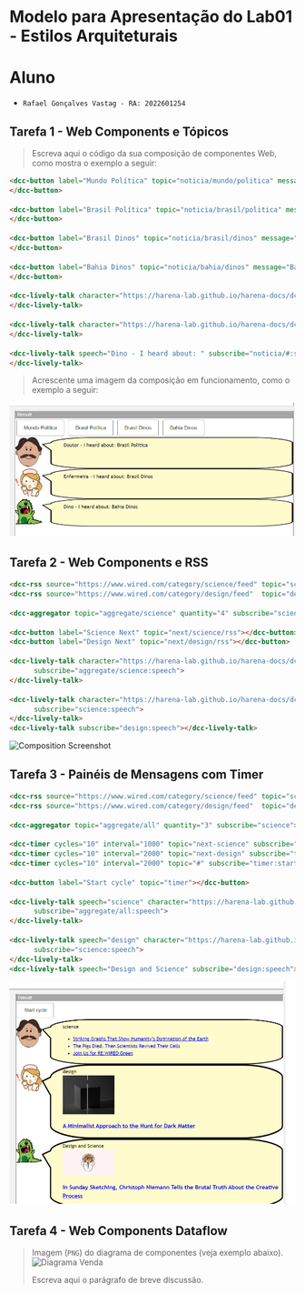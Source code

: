 # Modelo para Apresentação do Lab01 - Estilos Arquiteturais
# Aluno
* `Rafael Gonçalves Vastag - RA: 2022601254`

## Tarefa 1 - Web Components e Tópicos

> Escreva aqui o código da sua composição de componentes Web, como mostra o exemplo a seguir:

~~~html
<dcc-button label="Mundo Política" topic="noticia/mundo/politica" message="Mundo Politica">
</dcc-button>

<dcc-button label="Brasil Política" topic="noticia/brasil/politica" message="Brasil Politica">
</dcc-button>

<dcc-button label="Brasil Dinos" topic="noticia/brasil/dinos" message="Brasil Dinos">
</dcc-button>

<dcc-button label="Bahia Dinos" topic="noticia/bahia/dinos" message="Bahia Dinos">
</dcc-button>

<dcc-lively-talk character="https://harena-lab.github.io/harena-docs/dccs/tutorial/images/doctor.png" speech="Doutor - I heard about: " subscribe="#/politica:speech">
</dcc-lively-talk>

<dcc-lively-talk character="https://harena-lab.github.io/harena-docs/dccs/tutorial/images/nurse.png" speech="Enfermeira - I heard about: " subscribe="#/brasil/#:speech">
</dcc-lively-talk>

<dcc-lively-talk speech="Dino - I heard about: " subscribe="noticia/#:speech">
</dcc-lively-talk>
~~~

> Acrescente uma imagem da composição em funcionamento, como o exemplo a seguir:

![Composition Screenshot](imagens/item1-rafaelvastag.png)

## Tarefa 2 - Web Components e RSS
~~~html
<dcc-rss source="https://www.wired.com/category/science/feed" topic="science" subscribe="next/science/rss:next"></dcc-rss>
<dcc-rss source="https://www.wired.com/category/design/feed"  topic="design" subscribe="next/design/rss:next"></dcc-rss>

<dcc-aggregator topic="aggregate/science" quantity="4" subscribe="science"></dcc-aggregator>

<dcc-button label="Science Next" topic="next/science/rss"></dcc-button>
<dcc-button label="Design Next" topic="next/design/rss"></dcc-button>

<dcc-lively-talk character="https://harena-lab.github.io/harena-docs/dccs/tutorial/images/doctor.png" 
      subscribe="aggregate/science:speech">
</dcc-lively-talk>

<dcc-lively-talk character="https://harena-lab.github.io/harena-docs/dccs/tutorial/images/nurse.png"
      subscribe="science:speech">
</dcc-lively-talk>
<dcc-lively-talk subscribe="design:speech"></dcc-lively-talk>
~~~~
![Composition Screenshot](imagens/item2-rafaelvastag.png)
## Tarefa 3 - Painéis de Mensagens com Timer

~~~html
<dcc-rss source="https://www.wired.com/category/science/feed" topic="science" subscribe="next-science:next"></dcc-rss>
<dcc-rss source="https://www.wired.com/category/design/feed"  topic="design" subscribe="next-design:next"></dcc-rss>

<dcc-aggregator topic="aggregate/all" quantity="3" subscribe="science"></dcc-aggregator>

<dcc-timer cycles="10" interval="1000" topic="next-science" subscribe="timer:start"></dcc-timer>
<dcc-timer cycles="10" interval="2000" topic="next-design" subscribe="timer:start"></dcc-timer>
<dcc-timer cycles="10" interval="2000" topic="#" subscribe="timer:start"></dcc-timer>

<dcc-button label="Start cycle" topic="timer"></dcc-button>

<dcc-lively-talk speech="science" character="https://harena-lab.github.io/harena-docs/dccs/tutorial/images/doctor.png" 
      subscribe="aggregate/all:speech">
</dcc-lively-talk>

<dcc-lively-talk speech="design" character="https://harena-lab.github.io/harena-docs/dccs/tutorial/images/nurse.png"
      subscribe="science:speech">
</dcc-lively-talk>
<dcc-lively-talk speech="Design and Science" subscribe="design:speech"></dcc-lively-talk>
~~~
![Composition Screenshot](imagens/item3-rafaelvastag.png)
## Tarefa 4 - Web Components Dataflow
> Imagem (`PNG`) do diagrama de componentes (veja exemplo abaixo).
![Diagrama Venda](images/web-composition.png)
>
> Escreva aqui o parágrafo de breve discussão.
